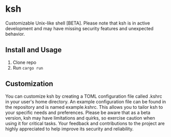 # ksh

Customizable Unix-like shell [BETA]. Please note that ksh is in active development and may have missing security features and unexpected behavior.

## Install and Usage

1. Clone repo
2. Run ```cargo run```

## Customization

You can customize ksh by creating a TOML configuration file called .kshrc in your user's home directory. An example configuration file can be found in the repository and is named example.kshrc. This allows you to tailor ksh to your specific needs and preferences. Please be aware that as a beta version, ksh may have limitations and quirks, so exercise caution when using it for critical tasks. Your feedback and contributions to the project are highly appreciated to help improve its security and reliability.